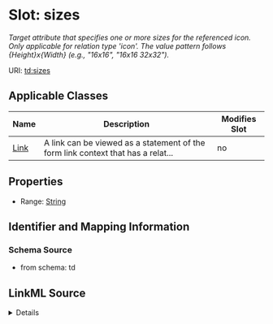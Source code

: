 

# Slot: sizes


_Target attribute that specifies one or more sizes for the referenced icon. Only applicable for relation type 'icon'. The value pattern follows {Height}x{Width} (e.g., \"16x16\", \"16x16 32x32\")._



URI: [td:sizes](https://www.w3.org/2019/wot/td#sizes)



<!-- no inheritance hierarchy -->





## Applicable Classes

| Name | Description | Modifies Slot |
| --- | --- | --- |
| [Link](Link.md) | A link can be viewed as a statement of the form link context that has a relat... |  no  |







## Properties

* Range: [String](String.md)





## Identifier and Mapping Information







### Schema Source


* from schema: td




## LinkML Source

<details>
```yaml
name: sizes
description: Target attribute that specifies one or more sizes for the referenced
  icon. Only applicable for relation type 'icon'. The value pattern follows {Height}x{Width}
  (e.g., \"16x16\", \"16x16 32x32\").
from_schema: td
rank: 1000
alias: sizes
owner: Link
domain_of:
- Link
range: string

```
</details>